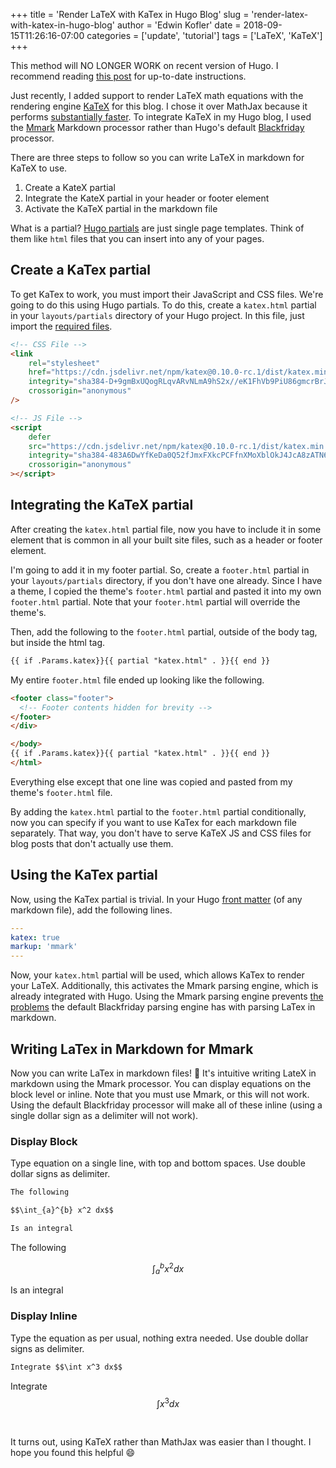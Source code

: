 +++
title = 'Render LaTeX with KaTex in Hugo Blog'
slug = 'render-latex-with-katex-in-hugo-blog'
author = 'Edwin Kofler'
date = 2018-09-15T11:26:16-07:00
categories = ['update', 'tutorial']
tags = ['LaTeX', 'KaTeX']
+++


This method will NO LONGER WORK on recent version of Hugo. I recommend reading [this post](https://mertbakir.gitlab.io/hugo/math-typesetting-in-hugo) for up-to-date instructions.

Just recently, I added support to render LaTeX math equations with the rendering engine [KaTeX](https://katex.org/) for this blog. I chose it over MathJax because it performs [substantially faster](https://www.intmath.com/cg5/katex-mathjax-comparison.php). To integrate KaTeX in my Hugo blog, I used the [Mmark](https://github.com/mmarkdown/mmark) Markdown processor rather than Hugo's default [Blackfriday](https://github.com/russross/blackfriday) processor.

There are three steps to follow so you can write LaTeX in markdown for KaTeX to use.

1. Create a KateX partial
2. Integrate the KateX partial in your header or footer element
3. Activate the KaTeX partial in the markdown file

What is a partial?
[Hugo partials](https://gohugo.io/templates/partials/) are just single page templates. Think of them like `html` files that you can insert into any of your pages.

## Create a KaTex partial

To get KaTex to work, you must import their JavaScript and CSS files. We're going to do this using Hugo partials. To do this, create a `katex.html` partial in your `layouts/partials` directory of your Hugo project. In this file, just import the [required files](https://katex.org/docs/browser.html).

```html
<!-- CSS File -->
<link
	rel="stylesheet"
	href="https://cdn.jsdelivr.net/npm/katex@0.10.0-rc.1/dist/katex.min.css"
	integrity="sha384-D+9gmBxUQogRLqvARvNLmA9hS2x//eK1FhVb9PiU86gmcrBrJAQT8okdJ4LMp2uv"
	crossorigin="anonymous"
/>

<!-- JS File -->
<script
	defer
	src="https://cdn.jsdelivr.net/npm/katex@0.10.0-rc.1/dist/katex.min.js"
	integrity="sha384-483A6DwYfKeDa0Q52fJmxFXkcPCFfnXMoXblOkJ4JcA8zATN6Tm78UNL72AKk+0O"
	crossorigin="anonymous"
></script>
```

## Integrating the KaTeX partial

After creating the `katex.html` partial file, now you have to include it in some element that is common in all your built site files, such as a header or footer element.

I'm going to add it in my footer partial. So, create a `footer.html` partial in your `layouts/partials` directory, if you don't have one already. Since I have a theme, I copied the theme's `footer.html` partial and pasted it into my own `footer.html` partial. Note that your `footer.html` partial will override the theme's.

Then, add the following to the `footer.html` partial, outside of the body tag, but inside the html tag.

```html
{{ if .Params.katex}}{{ partial "katex.html" . }}{{ end }}
```

My entire `footer.html` file ended up looking like the following.

```html
<footer class="footer">
  <!-- Footer contents hidden for brevity -->
</footer>
</div>

</body>
{{ if .Params.katex}}{{ partial "katex.html" . }}{{ end }}
</html>
```

Everything else except that one line was copied and pasted from my theme's `footer.html` file.

By adding the `katex.html` partial to the `footer.html` partial conditionally, now you can specify if you want to use KaTex for each markdown file separately. That way, you don't have to serve KaTeX JS and CSS files for blog posts that don't actually use them.

## Using the KaTex partial

Now, using the KaTex partial is trivial. In your Hugo [front matter](https://gohugo.io/content-management/front-matter/) (of any markdown file), add the following lines.

```yaml
---
katex: true
markup: 'mmark'
---
```

Now, your `katex.html` partial will be used, which allows KaTex to render your LaTeX. Additionally, this activates the Mmark parsing engine, which is already integrated with Hugo. Using the Mmark parsing engine prevents [the problems](https://gohugo.io/content-management/formats/#issues-with-markdown) the default Blackfriday parsing engine has with parsing LaTex in markdown.

## Writing LaTex in Markdown for Mmark

Now you can write LaTex in markdown files! :tada:
It's intuitive writing LateX in markdown using the Mmark processor. You can display equations on the block level or inline. Note that you must use Mmark, or this will not work. Using the default Blackfriday processor will make all of these inline (using a single dollar sign as a delimiter will not work).

### Display Block

Type equation on a single line, with top and bottom spaces. Use double dollar signs as delimiter.

```md
The following

$$\int_{a}^{b} x^2 dx$$

Is an integral
```

The following

$$\int_{a}^{b} x^2 dx$$

Is an integral

### Display Inline

Type the equation as per usual, nothing extra needed. Use double dollar signs as delimiter.

```md
Integrate $$\int x^3 dx$$
```

Integrate $$\int x^3 dx$$

<br/>

It turns out, using KaTeX rather than MathJax was easier than I thought. I hope you found this helpful :smile:
